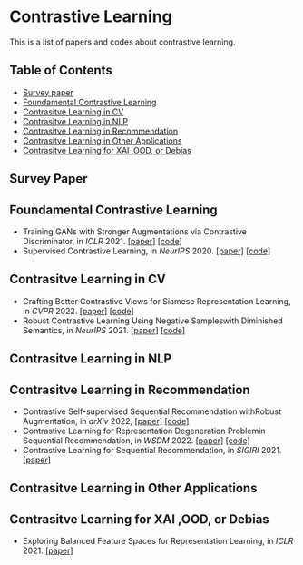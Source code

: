 # Contrastive Learning
This is a list of papers and codes about contrastive learning.

## Table of Contents
- [Survey paper](#survey-paper)
- [Foundamental Contrastive Learning](#foundamental-CL)
- [Contrasitve Learning in CV](#CL-CV)
- [Contrasitve Learning in NLP](#CL-NLP)
- [Contrasitve Learning in Recommendation](#CL-Rec)
- [Contrasitve Learning in Other Applications](#CL-Other)
- [Contrasitve Learning for XAI ,OOD, or Debias](#CL-XAI)

<!--- * Title, in *NeurIPS* 2019. [\[paper\]]() [\[code\]]() ---> 

## Survey Paper

## Foundamental Contrastive Learning
* Training GANs with Stronger Augmentations via Contrastive Discriminator, in *ICLR* 2021. [\[paper\]]() [\[code\]]()
* Supervised Contrastive Learning, in *NeurIPS* 2020. [\[paper\]]() [\[code\]]()

## Contrasitve Learning in CV
* Crafting Better Contrastive Views for Siamese Representation Learning, in *CVPR* 2022. [\[paper\]](https://arxiv.org/abs/2202.03278) [\[code\]](https://github.com/xyupeng/ContrastiveCrop)
* Robust Contrastive Learning Using Negative Sampleswith Diminished Semantics, in *NeurIPS* 2021. [\[paper\]](https://arxiv.org/abs/2110.14189) [\[code\]](https://github.com/SongweiGe/Contrastive-Learning-with-Non-Semantic-Negatives)

## Contrasitve Learning in NLP

## Contrasitve Learning in Recommendation
* Contrastive Self-supervised Sequential Recommendation withRobust Augmentation, in *arXiv* 2022, [\[paper\]]() [\[code\]]()
* Contrastive Learning for Representation Degeneration Problemin Sequential Recommendation, in *WSDM* 2022. [\[paper\]]() [\[code\]]()
* Contrastive Learning for Sequential Recommendation, in *SIGIRI* 2021. [\[paper\]](https://arxiv.org/abs/2010.14395)

## Contrasitve Learning in Other Applications

## Contrasitve Learning for XAI ,OOD, or Debias
* Exploring Balanced Feature Spaces for Representation Learning, in *ICLR* 2021. [\[paper\]](https://openreview.net/forum?id=OqtLIabPTit)
